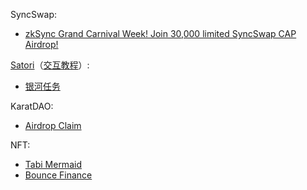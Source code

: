 SyncSwap:
* [zkSync Grand Carnival Week! Join 30,000 limited SyncSwap CAP Airdrop!](https://taskon.xyz/campaign/detail/5551)

[Satori](https://zksync.satori.finance/)（[交互教程](https://twitter.com/oldleek_eth/status/1674059322760867846?s=20)）:
* [银河任务](https://twitter.com/Zlican133061/status/1676515660304875520?s=20)

KaratDAO:
* [Airdrop Claim](https://karatdao.com/network/airdrop)

NFT:
* [Tabi Mermaid](https://tabi.lol/mermaid)
* [Bounce Finance](https://app.bounce.finance/okxActivity/zksyncera/1)
